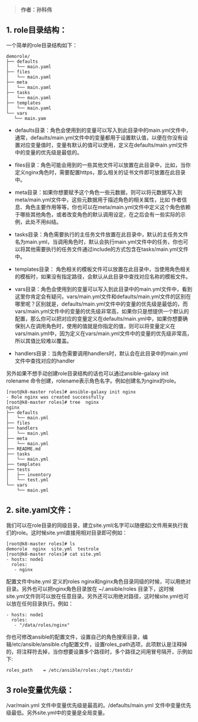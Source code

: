 > #### 作者：孙科伟
## 1. role目录结构：
 一个简单的role目录结构如下：
 ```
 demorole/
├── defaults
│   └── main.yaml
├── files
│   └── main.yaml
├── meta
│   └── main.yaml
├── tasks
│   └── main.yaml
├── templates
│   └── main.yaml
└── vars
    └── main.yam
 ```

* defaults目录：角色会使用到的变量可以写入到此目录中的main.yml文件中，通常，defaults/main.yml文件中的变量都用于设置默认值，以便在你没有设置对应变量值时，变量有默认的值可以使用，定义在defaults/main.yml文件中的变量的优先级是最低的。
* files目录：角色可能会用到的一些其他文件可以放置在此目录中，比如，当你定义nginx角色时，需要配置https，那么相关的证书文件即可放置在此目录中。
* meta目录：如果你想要赋予这个角色一些元数据，则可以将元数据写入到meta/main.yml文件中，这些元数据用于描述角色的相关属性，比如 作者信息、角色主要作用等等，你也可以在meta/main.yml文件中定义这个角色依赖于哪些其他角色，或者改变角色的默认调用设定，在之后会有一些实际的示例，此处不用纠结。
* tasks目录：角色需要执行的主任务文件放置在此目录中，默认的主任务文件名为main.yml，当调用角色时，默认会执行main.yml文件中的任务，你也可以将其他需要执行的任务文件通过include的方式包含在tasks/main.yml文件中。
* templates目录： 角色相关的模板文件可以放置在此目录中，当使用角色相关的模板时，如果没有指定路径，会默认从此目录中查找对应名称的模板文件。
* vars目录：角色会使用到的变量可以写入到此目录中的main.yml文件中，看到这里你肯定会有疑问，vars/main.yml文件和defaults/main.yml文件的区别在哪里呢？区别就是，defaults/main.yml文件中的变量的优先级是最低的，而vars/main.yml文件中的变量的优先级非常高，如果你只是想提供一个默认的配置，那么你可以把对应的变量定义在defaults/main.yml中，如果你想要确保别人在调用角色时，使用的值就是你指定的值，则可以将变量定义在vars/main.yml中，因为定义在vars/main.yml文件中的变量的优先级非常高，所以其值比较难以覆盖。

* handlers目录：当角色需要调用handlers时，默认会在此目录中的main.yml文件中查找对应的handler

另外如果不想手动创建role目录结构的话也可以通过ansible-galaxy init rolename 命令创建，rolename表示角色名字。例如创建名为nginx的role。
```
[root@k8-master roles]# ansible-galaxy init nginx
- Role nginx was created successfully
[root@k8-master roles]# tree  nginx
nginx
├── defaults
│   └── main.yml
├── files
├── handlers
│   └── main.yml
├── meta
│   └── main.yml
├── README.md
├── tasks
│   └── main.yml
├── templates
├── tests
│   ├── inventory
│   └── test.yml
└── vars
    └── main.yml
```
## 2. site.yaml文件：

我们可以在role目录的同级目录，建立site.yml(名字可以随便起)文件用来执行我们的role。这时候site.yml直接用相对目录即可例如：
```
[root@k8-master roles]# ls
demorole  nginx  site.yml  testrole
[root@k8-master roles]# cat site.yml 
- hosts: node1
  roles:
   - nginx
```
配置文件中site.yml 定义的roles nginx和nginx角色目录同级的时候，可以用绝对目录。另外也可以把nginx角色目录放在 ~/.ansible/roles 目录下，这时候site.yml文件则可以放在任意目录。另外还可以用绝对路径，这时候site.yml也可以放在任何目录执行。例如：
```
- hosts: node1
  roles:
   - "/data/roles/nginx"
```
你也可修改ansible的配置文件，设置自己的角色搜索目录，编辑/etc/ansible/ansible.cfg配置文件，设置roles_path选项，此项默认是注释掉的，将注释符去掉，当你想要设置多个路径时，多个路径之间用冒号隔开，示例如下:
```
roles_path    = /etc/ansible/roles:/opt:/testdir
```
## 3 role变量优先级：
/var/main.yml 文件中变量优先级是最高的。/defaults/main.yml 文件中变量优先级最低。另外site.yml中的变量是全局变量。




